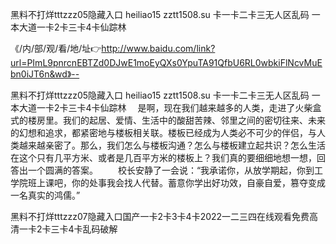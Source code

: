 黑料不打烊tttzzz05隐藏入口
heiliao15 zztt1508.su
卡一卡二卡三无人区乱码
一本大道一卡2卡三卡4卡仙踪林


《/内/部/观/看/地/址👉http://www.baidu.com/link?url=PImL9pnrcnEBTZd0DJwE1moEyQXs0YpuTA91QfbU6RL0wbkiFlNcvMuEbn0iJT6n&wd》--

黑料不打烊tttzzz05隐藏入口
heiliao15 zztt1508.su
卡一卡二卡三无人区乱码
一本大道一卡2卡三卡4卡仙踪林
　是啊，现在我们越来越多的人类，走进了火柴盒式的楼房里。我们的起居、爱情、生活中的酸甜苦辣、邻里之间的密切往来、未来的幻想和追求，都紧密地与楼板相关联。楼板已经成为人类必不可少的伴侣，与人类越来越亲密了。那么，我们怎么与楼板沟通？怎么与楼板建立起共识？怎么生活在这个只有几平方米、或者是几百平方米的楼板上？我们真的要细细地想一想，回答出一个圆满的答案。
　　校长安静了一会说：“我承诺你，从放学期起，你到工学院班上课吧，你的处事我会找人代替。蓄意你学出好功效，自豪自爱，篡夺变成一名真实的鸿儒。”





黑料不打烊tttzzz07隐藏入口国产一卡2卡3卡4卡2022一二三四在线观看免费高清一卡2卡三卡4卡乱码破解
